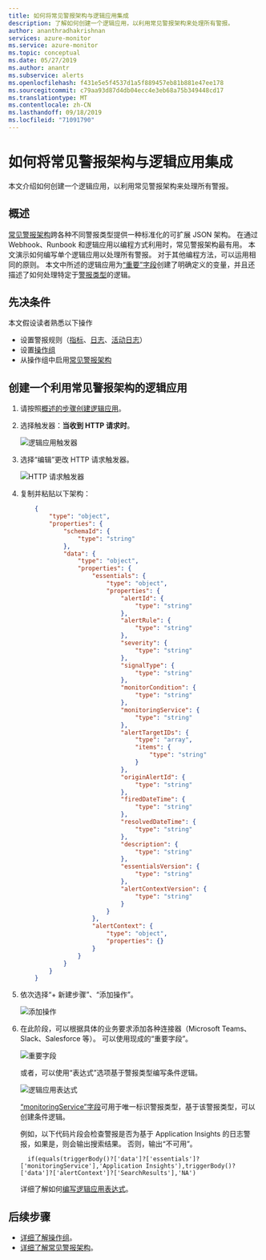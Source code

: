 ```yaml
---
title: 如何将常见警报架构与逻辑应用集成
description: 了解如何创建一个逻辑应用，以利用常见警报架构来处理所有警报。
author: ananthradhakrishnan
services: azure-monitor
ms.service: azure-monitor
ms.topic: conceptual
ms.date: 05/27/2019
ms.author: anantr
ms.subservice: alerts
ms.openlocfilehash: f431e5e5f4537d1a5f889457eb81b881e47ee178
ms.sourcegitcommit: c79aa93d87d4db04ecc4e3eb68a75b349448cd17
ms.translationtype: MT
ms.contentlocale: zh-CN
ms.lasthandoff: 09/18/2019
ms.locfileid: "71091790"
---
```

# <a name="how-to-integrate-the-common-alert-schema-with-logic-apps"></a>如何将常见警报架构与逻辑应用集成

本文介绍如何创建一个逻辑应用，以利用常见警报架构来处理所有警报。

## <a name="overview"></a>概述

[常见警报架构](https://aka.ms/commonAlertSchemaDocs)跨各种不同警报类型提供一种标准化的可扩展 JSON 架构。 在通过 Webhook、Runbook 和逻辑应用以编程方式利用时，常见警报架构最有用。 本文演示如何编写单个逻辑应用以处理所有警报。 对于其他编程方法，可以运用相同的原则。 本文中所述的逻辑应用为[“重要”字段](alerts-common-schema-definitions.md#essentials)创建了明确定义的变量，并且还描述了如何处理特定于[警报类型](alerts-common-schema-definitions.md#alert-context)的逻辑。


## <a name="prerequisites"></a>先决条件 

本文假设读者熟悉以下操作 
* 设置警报规则（[指标](https://docs.microsoft.com/azure/azure-monitor/platform/alerts-metric)、[日志](https://docs.microsoft.com/azure/azure-monitor/platform/alerts-log)、[活动日志](https://docs.microsoft.com/azure/azure-monitor/platform/alerts-activity-log)）
* 设置[操作组](https://docs.microsoft.com/azure/azure-monitor/platform/action-groups)
* 从操作组中启用[常见警报架构](https://docs.microsoft.com/azure/azure-monitor/platform/alerts-common-schema#how-do-i-enable-the-common-alert-schema)

## <a name="create-a-logic-app-leveraging-the-common-alert-schema"></a>创建一个利用常见警报架构的逻辑应用

1. 请按照[概述的步骤创建逻辑应用](https://docs.microsoft.com/azure/azure-monitor/platform/action-groups-logic-app)。 

1.  选择触发器：**当收到 HTTP 请求时**。

    ![逻辑应用触发器](media/action-groups-logic-app/logic-app-triggers.png "逻辑应用触发器")

1.  选择“编辑”更改 HTTP 请求触发器。

    ![HTTP 请求触发器](media/action-groups-logic-app/http-request-trigger-shape.png "HTTP 请求触发器")


1.  复制并粘贴以下架构：

    ```json
        {
            "type": "object",
            "properties": {
                "schemaId": {
                    "type": "string"
                },
                "data": {
                    "type": "object",
                    "properties": {
                        "essentials": {
                            "type": "object",
                            "properties": {
                                "alertId": {
                                    "type": "string"
                                },
                                "alertRule": {
                                    "type": "string"
                                },
                                "severity": {
                                    "type": "string"
                                },
                                "signalType": {
                                    "type": "string"
                                },
                                "monitorCondition": {
                                    "type": "string"
                                },
                                "monitoringService": {
                                    "type": "string"
                                },
                                "alertTargetIDs": {
                                    "type": "array",
                                    "items": {
                                        "type": "string"
                                    }
                                },
                                "originAlertId": {
                                    "type": "string"
                                },
                                "firedDateTime": {
                                    "type": "string"
                                },
                                "resolvedDateTime": {
                                    "type": "string"
                                },
                                "description": {
                                    "type": "string"
                                },
                                "essentialsVersion": {
                                    "type": "string"
                                },
                                "alertContextVersion": {
                                    "type": "string"
                                }
                            }
                        },
                        "alertContext": {
                            "type": "object",
                            "properties": {}
                        }
                    }
                }
            }
        }
    ```

1. 依次选择“+ 新建步骤”、“添加操作”。

    ![添加操作](media/action-groups-logic-app/add-action.png "添加操作")

1. 在此阶段，可以根据具体的业务要求添加各种连接器（Microsoft Teams、Slack、Salesforce 等）。 可以使用现成的“重要字段”。 

    ![重要字段](media/alerts-common-schema-integrations/logic-app-essential-fields.png "重要字段")
    
    或者，可以使用“表达式”选项基于警报类型编写条件逻辑。

    ![逻辑应用表达式](media/alerts-common-schema-integrations/logic-app-expressions.png "逻辑应用表达式")
    
     [“monitoringService”字段](alerts-common-schema-definitions.md#alert-context)可用于唯一标识警报类型，基于该警报类型，可以创建条件逻辑。

    
    例如，以下代码片段会检查警报是否为基于 Application Insights 的日志警报，如果是，则会输出搜索结果。 否则，输出“不可用”。

    ```text
      if(equals(triggerBody()?['data']?['essentials']?['monitoringService'],'Application Insights'),triggerBody()?['data']?['alertContext']?['SearchResults'],'NA')
    ```
    
     详细了解如何[编写逻辑应用表达式](https://docs.microsoft.com/azure/logic-apps/workflow-definition-language-functions-reference#logical-comparison-functions)。

    


## <a name="next-steps"></a>后续步骤

* [详细了解操作组](../../azure-monitor/platform/action-groups.md)。
* [详细了解常见警报架构](https://aka.ms/commonAlertSchemaDocs)。

